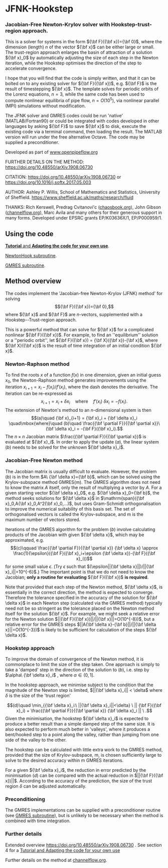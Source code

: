 # JFNK-Hookstep
### Jacobian-Free Newton-Krylov solver with Hookstep-trust-region approach.

This is a solver for systems in the form ${\bf F}({\bf x})={\bf 0}$, where the dimension (length) $n$ of the vector ${\bf x}$ can be either large or small.  The trust-region approach enlarges the basin of attraction of a solution ${\bf x}_0$ by automatically adjusting the size of each step in the Newton iteration, while the Hookstep optimises the direction of the step to accelerate convergence. 

I hope that you will find that the code is simply written, and that it can be bolted on to any existing solver for ${\bf F}({\bf x})$, e.g. ${\bf F}$ is the result of timestepping $\{\bf x}$.  The template solves for periodic orbits of the Lorenz equations, $n=3$, while the same code has been used to compute nonlinear equilibria of pipe flow, $n=O(10^5)$, via nonlinear parallel (MPI) simulations without modification.

The JFNK solver and GMRES codes could be run 'native' (MATLAB/Fortran90) or could be integrated with codes developed in other languages by asking ${\bf F}$ to save ${\bf x}$ to disk, execute the existing code via a terminal command, then loading the result.  The MATLAB version will run under the free alternative Octave.  The code may be supplied a preconditioner.

Developed as part of www.openpipeflow.org

FURTHER DETAILS ON THE METHOD:  https://doi.org/10.48550/arXiv.1908.06730

CITATION:  https://doi.org/10.48550/arXiv.1908.06730 or https://doi.org/10.1016/j.softx.2017.05.003

AUTHOR:  Ashley P. Willis, School of Mathematics and Statistics, University of Sheffield.  https://www.sheffield.ac.uk/maths/research/fluid

THANKS:  Rich Kerswell, Predrag Cvitanovi\'c ([chaosbook.org](http://www.chaosbook.org)), John Gibson ([channelflow.org](http://www.channelflow.org)), 
Marc Avila and many others for their generous support in many forms.  Developed under EPSRC grants EP/K03636X/1, EP/P000959/1.


## Using the code

[**Tutorial** and **Adapting the code for your own use**](Tutorial/README.md).

[NewtonHook subroutine](./NewtonHook.md).

[GMRES subroutine](https://openpipeflow.org/index.php?title=File:GMRESm.f90).


## Method overview

The codes implement the 'Jacobian-free Newton-Krylov (JFNK) method' for solving 
$${\bf F}({\bf x})={\bf 0},$$ 
where ${\bf x}$ and ${\bf F}$ are $n$-vectors, supplemented with a Hookstep--Trust-region approach.

This is a powerful method that can solve for ${\bf x}$ for a complicated nonlinear ${\bf F}({\bf x})$.  For example, to find an ''equilibrium'' solution or a ''periodic orbit'', let ${\bf F}({\bf x}) = {\bf X}({\bf x})-{\bf x}$, where ${\bf X}({\bf x})$ is the result of time integration of an initial condition ${\bf x}$.

### Newton-Raphson method

To find the roots $x$ of a function $f(x)$ in one dimension, given an initial guess $x_0$, the Newton-Raphson method generates improvements using the iteration $x_{i+1}=x_i-f(x_i)/f'(x_i)$, where the dash denotes the derivative.  The iteration can be re-expressed as
$$x_{i+1}=x_i+\delta x_i \quad\mbox{where}\quad f'(x_i)\ \delta x_i = -f(x_i).$$
The extension of Newton's method to an $n$-dimensional system is then
$$(a)\quad {\bf x}_{i+1} = {\bf x}_i + {\bf \delta x}_i  \quad\mbox{where}\quad (b)\quad \frac{{\bf \partial F}}{{\bf \partial x}}\ {\bf \delta x}_i = -{\bf F}({\bf x}_i).$$
The $n\times n$ Jacobian matrix $\frac{{\bf \partial F}}{{\bf \partial x}}$ is evaluated at ${\bf x}_i$.  In order to apply the update $(a)$, the linear system $(b)$ needs to be solved for the unknown ${\bf \delta x}_i$.

### Jacobian-Free Newton method

The Jacobian matrix is usually difficult to evaluate.  However, the problem $(b)$ is in the form $A\ {\bf \delta x}={\bf b}$, which can be solved using the Krylov-subspace method GMRES(m).  The GMRES algorithm does not need to know the matrix $A$ itself, only the result of multiplying a vector by $A$.  For a given starting vector ${\bf \delta x}_0$, e.g. ${\bf \delta x}_0={\bf b}$, the method seeks solutions for ${\bf \delta x}$ in $\mathrm{span}({\bf x}_0,A{\bf x}_0,A^2{\bf x}_0,...)$, but uses Gram-Schmidt orthogonalisation to improve the numerical suitability of this basis set.  The set of orthogonalised vectors is called the Krylov-subspace, and m is the maximum number of vectors stored.

Iterations of the GMRES algorithm for the problem $(b)$ involve calculating products of the Jacobian with given ${\bf \delta x}$, which may be approximated, e.g.
$$(c)\qquad \frac{{\bf \partial F}}{{\bf \partial x}} {\bf \delta x} \approx \frac{1}{\epsilon}({\bf F}({\bf x}_i+\epsilon {\bf \delta x})-{\bf F}({\bf x}_i))$$ 
for some small value $\epsilon$.  (Try $\epsilon$ such that $(\epsilon||{\bf \delta x}||)/||{\bf x}_i||=10^{-6}$.)  The important point is that we do not need to know the Jacobian; **only a routine for evaluating** ${\bf F}({\bf x})$ **is required**.

Note that provided that each step of the Newton method, ${\bf \delta x}$, is essentially in the correct direction, the method is expected to converge.  Therefore the tolerance specified in the accuracy of the solution for ${\bf \delta x}$ in each Newton step (calculated via the GMRES method) typically need not be so stringent as the tolerance placed on the Newton method itself for the solution ${\bf x}$.  For example, we might seek a relative error for the Newton solution $||{\bf F}({\bf x})||/||{\bf x}||=O(10^{-8})$, but a relative error for the GMRES steps $||A{\bf \delta x}-{\bf b}||/||{\bf \delta x}||=O(10^{-3})$ is likely to be sufficient for calculation of the steps ${\bf \delta x}$.

### Hookstep approach

To improve the domain of convergence of the Newton method, it is commonplace to limit the size of the step taken.  One approach is simply to take a 'damped' step in the direction of the solution to $(b)$, i.e. step by $\alpha\ {\bf \delta x}_i$ , where $\alpha \in (0,1]$.  

In the hookstep approach, we minimise subject to the condition that the magnitude of the Newton step is limited, $||{\bf \delta x}_i|| < \delta$ 
where $\delta$ is the size of the 'trust region'

$$(d)\quad \min_{{\bf \delta x}_i:\ ||{\bf \delta x}_i||<\delta} \  || {\bf F}({\bf x}_i) + \frac{{\bf \partial F}}{{\bf \partial x}} {\bf \delta x}_i || \ .$$
Given the minimisation, the hookstep ${\bf \delta x}_i$ is expected to produce a better result than a simple damped step of the same size.  It is also expected to perform much better in 'valleys', where it produces a bent/hooked step to a point along the valley, 
rather than jumping from one side of the valley to the other.

The hookstep can be calculated with little extra work to the GMRES method, provided that the size of Krylov-subspace, m, is chosen sufficiently large to solve to the desired accuracy within m GMRES iterations.

For a given ${\bf \delta x}_i$, the reduction in error predicted by the minimisation $(d)$ can be compared with the actual reduction in $||{\bf F}({\bf x})||$.  According to the accuracy of the prediction, the size of the trust region $\delta$ can be adjusted automatically.

### Preconditioning 

The GMRES implementations can be supplied with a preconditioner routine (see [GMRES subroutine](https://openpipeflow.org/index.php?title=File:GMRESm.f90)), but is unlikely to be necessary when the method is combined with time integration.

### Further details

Extended overview https://doi.org/10.48550/arXiv.1908.06730 .  See section 4 for a [Tutorial and Adapting the code for your own use](Tutorial/README.md)

Further details on the method at [channelflow.org](http://channelflow.org/dokuwiki/doku.php?id=docs:math:newton_krylov_hookstep).

